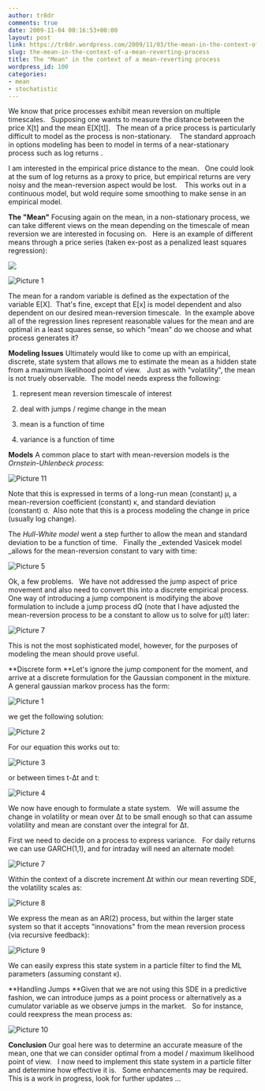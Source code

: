 ```yaml
---
author: tr8dr
comments: true
date: 2009-11-04 00:16:53+00:00
layout: post
link: https://tr8dr.wordpress.com/2009/11/03/the-mean-in-the-context-of-a-mean-reverting-process/
slug: the-mean-in-the-context-of-a-mean-reverting-process
title: The "Mean" in the context of a mean-reverting process
wordpress_id: 100
categories:
- mean
- stochatistic
---
```


We know that price processes exhibit mean reversion on multiple timescales.   Supposing one wants to measure the distance between the price X[t] and the mean E[X[t]].   The mean of a price process is particularly difficult to model as the process is non-stationary.    The standard approach in options modeling has been to model in terms of a near-stationary process such as log returns .

I am interested in the empirical price distance to the mean.   One could look at the sum of log returns as a proxy to price, but empirical returns are very noisy and the mean-reversion aspect would be lost.    This works out in a continuous model, but wold require some smoothing to make sense in an empirical model.

**The "Mean"**
Focusing again on the mean, in a non-stationary process, we can take different views on the mean depending on the timescale of mean reversion we are interested in focusing on.   Here is an example of different means through a price series (taken ex-post as a penalized least squares regression):

![](///Users/jshore/Desktop/Picture%201.png)

![Picture 1](http://tr8dr.files.wordpress.com/2009/11/picture-1.png)

The mean for a random variable is defined as the expectation of the variable E[X].  That's fine, except that E[x] is model dependent and also dependent on our desired mean-reversion timescale.  In the example above all of the regression lines represent reasonable values for the mean and are optimal in a least squares sense, so which "mean" do we choose and what process generates it?

**Modeling Issues**
Ultimately would like to come up with an empirical, discrete, state system that allows me to estimate the mean as a hidden state from a maximum likelihood point of view.   Just as with "volatility", the mean is not truely observable.  The model needs express the following:



	
  1. represent mean reversion timescale of interest

	
  2. deal with jumps / regime change in the mean

	
  3. mean is a function of time

	
  4. variance is a function of time


**Models**
A common place to start with mean-reversion models is the _Ornstein-Uhlenbeck process_:


![Picture 11](http://tr8dr.files.wordpress.com/2009/11/picture-111.png)


Note that this is expressed in terms of a long-run mean (constant) μ, a mean-reversion coefficient (constant) κ, and standard deviation (constant) σ.  Also note that this is a process modeling the change in price (usually log change).

The _Hull-White model_ went a step further to allow the mean and standard deviation to be a function of time.   Finally the _extended Vasicek model _allows for the mean-reversion constant to vary with time:


![Picture 5](http://tr8dr.files.wordpress.com/2009/11/picture-5.png)


Ok, a few problems.   We have not addressed the jump aspect of price movement and also need to convert this into a discrete empirical process.   One way of introducing a jump component is modifying the above formulation to include a jump process dQ (note that I have adjusted the mean-reversion process to be a constant to allow us to solve for μ(t) later:


![Picture 7](http://tr8dr.files.wordpress.com/2009/11/picture-7.png)


This is not the most sophisticated model, however, for the purposes of modeling the mean should prove useful.

**Discrete form
**Let's ignore the jump component for the moment, and arrive at a discrete formulation for the Gaussian component in the mixture.   A general gaussian markov process has the form:


![Picture 1](http://tr8dr.files.wordpress.com/2009/11/picture-11.png)


we get the following solution:


![Picture 2](http://tr8dr.files.wordpress.com/2009/11/picture-22.png)


For our equation this works out to:


![Picture 3](http://tr8dr.files.wordpress.com/2009/11/picture-32.png)


or between times t-Δt and t:


![Picture 4](http://tr8dr.files.wordpress.com/2009/11/picture-41.png)


We now have enough to formulate a state system.   We will assume the change in volatility or mean over Δt to be small enough so that can assume volatility and mean are constant over the integral for Δt.

First we need to decide on a process to express variance.   For daily returns we can use GARCH(1,1), and for intraday will need an alternate model:


![Picture 7](http://tr8dr.files.wordpress.com/2009/11/picture-71.png)


Within the context of a discrete increment Δt within our mean reverting SDE, the volatility scales as:


![Picture 8](http://tr8dr.files.wordpress.com/2009/11/picture-81.png)


We express the mean as an AR(2) process, but within the larger state system so that it accepts "innovations" from the mean reversion process (via recursive feedback):


![Picture 9](http://tr8dr.files.wordpress.com/2009/11/picture-91.png)


We can easily express this state system in a particle filter to find the ML parameters (assuming constant κ).

**Handling Jumps
**Given that we are not using this SDE in a predictive fashion, we can introduce jumps as a point process or alternatively as a cumulator variable as we observe jumps in the market.   So for instance, could reexpress the mean process as:


![Picture 10](http://tr8dr.files.wordpress.com/2009/11/picture-10.png)


**Conclusion**
Our goal here was to determine an accurate measure of the mean, one that we can consider optimal from a model / maximum likelihood point of view.   I now need to implement this state system in a particle filter and determine how effective it is.   Some enhancements may be required.    This is a work in progress, look for further updates ...

